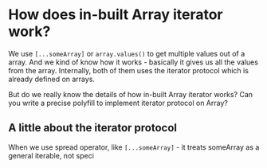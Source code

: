 # How does in-built Array iterator work?

We use `[...someArray]` or `array.values()` to get multiple values out of a array.  And we kind of know how it works - basically it gives us all the values from the array.  Internally, both of them uses the iterator protocol which is already defined on arrays.

But do we really know the details of how in-built Array iterator works? Can you write a precise polyfill to implement iterator protocol on Array?

## A little about the iterator protocol

When we use spread operator, like `[...someArray]` - it treats someArray as a general iterable, not speci
<!--stackedit_data:
eyJoaXN0b3J5IjpbLTY3MjU5ODMyOSwtMTc5NDY1NDMwNCwxMD
M2MDk3MTA0LC00Mzk5OTc4NTldfQ==
-->
